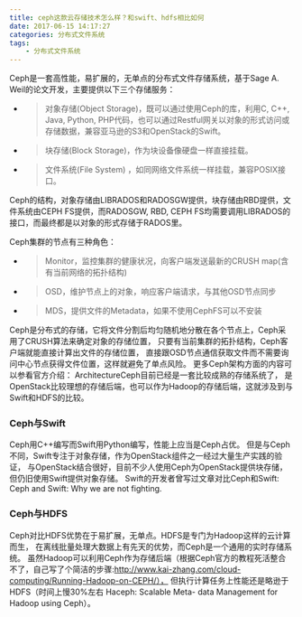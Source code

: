 ```yaml
---
title: ceph这款云存储技术怎么样？和swift、hdfs相比如何
date: 2017-06-15 14:17:27
categories:	分布式文件系统
tags: 
	- 分布式文件系统
---
```


<!-- toc -->



Ceph是一套高性能，易扩展的，无单点的分布式文件存储系统，基于Sage A. Weil的论文开发，主要提供以下三个存储服务：

- > 对象存储(Object Storage)，既可以通过使用Ceph的库，利用C, C++, Java, Python, PHP代码，也可以通过Restful网关以对象的形式访问或存储数据，兼容亚马逊的S3和OpenStack的Swift。
- > 块存储(Block Storage)，作为块设备像硬盘一样直接挂载。
- > 文件系统(File System) ，如同网络文件系统一样挂载，兼容POSIX接口。


Ceph的结构，对象存储由LIBRADOS和RADOSGW提供，块存储由RBD提供，文件系统由CEPH FS提供，而RADOSGW, RBD, CEPH FS均需要调用LIBRADOS的接口，而最终都是以对象的形式存储于RADOS里。

Ceph集群的节点有三种角色：

- > Monitor，监控集群的健康状况，向客户端发送最新的CRUSH map(含有当前网络的拓扑结构)
- > OSD，维护节点上的对象，响应客户端请求，与其他OSD节点同步
- > MDS，提供文件的Metadata，如果不使用CephFS可以不安装

Ceph是分布式的存储，它将文件分割后均匀随机地分散在各个节点上，Ceph采用了CRUSH算法来确定对象的存储位置，
只要有当前集群的拓扑结构，Ceph客户端就能直接计算出文件的存储位置，
直接跟OSD节点通信获取文件而不需要询问中心节点获得文件位置，这样就避免了单点风险。
更多Ceph架构方面的内容可以参看官方介绍：
ArchitectureCeph目前已经是一套比较成熟的存储系统了，
是OpenStack比较理想的存储后端，也可以作为Hadoop的存储后端，这就涉及到与Swift和HDFS的比较。

### Ceph与Swift
Ceph用C++编写而Swift用Python编写，性能上应当是Ceph占优。
但是与Ceph不同，Swift专注于对象存储，作为OpenStack组件之一经过大量生产实践的验证，
与OpenStack结合很好，目前不少人使用Ceph为OpenStack提供块存储，但仍旧使用Swift提供对象存储。
Swift的开发者曾写过文章对比Ceph和Swift: Ceph and Swift: Why we are not fighting.

### Ceph与HDFS
Ceph对比HDFS优势在于易扩展，无单点。HDFS是专门为Hadoop这样的云计算而生，
在离线批量处理大数据上有先天的优势，而Ceph是一个通用的实时存储系统。
虽然Hadoop可以利用Ceph作为存储后端（根据Ceph官方的教程死活整合不了，自己写了个简洁的步骤:http://www.kai-zhang.com/cloud-computing/Running-Hadoop-on-CEPH/），
但执行计算任务上性能还是略逊于HDFS（时间上慢30%左右 Haceph: Scalable Meta- data Management for Hadoop using Ceph）。





